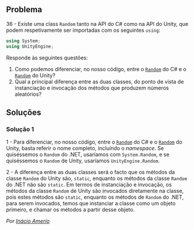 ## Problema

36 - Existe uma class `Random` tanto na API do C# como na API do Unity, que
podem respetivamente ser importadas com os seguintes `using`:

```cs
using System;
using UnityEngine;
```

Responde às seguintes questões:

1. Como podemos diferenciar, no nosso código, entre o
   [`Random`](https://docs.microsoft.com/dotnet/api/system.random) do C# e o
   [`Random`](https://docs.unity3d.com/ScriptReference/Random.html) do Unity?
2. Qual a principal diferença entre as duas classes, do ponto de vista de
   instanciação e invocação dos métodos que produzem números aleatórios?

## Soluções

### Solução 1

1 - Para diferenciar, no nosso código, entre o
[`Random`](https://docs.microsoft.com/dotnet/api/system.random) do C# e o
[`Random`](https://docs.unity3d.com/ScriptReference/Random.html) do Unity,
basta referir o nome completo, incluíndo o *namespace*. Se quiséssemos o
`Random` do .NET, usaríamos com `System.Random`, e se quiséssemos o `Random`
de Unity, usaríamos `UnityEngine.Random`.

2 - A diferença entre as duas classes será o facto que os métodos da classe
`Random` do Unity são, `static`, enquanto os métodos da classe `Random` do .NET
não são `static`. Em termos de instanciação e invocação, os métodos da classe
`Random` de Unity são invocados diretamente na classe, pois estes métodos são
`static`, enquanto os métodos de `Random` do .NET, para serem invocados, temos
que instanciar a classe como um objeto primeiro, e chamar os métodos a partir
desse objeto.

*Por [Inácio Amerio](https://github.com/fpthefluffypawed)*
